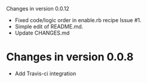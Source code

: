 Changes in version 0.0.12

* Fixed code/logic order in enable.rb recipe Issue #1.
* Simple edit of README.md.
* Update CHANGES.md

Changes in version 0.0.8
========================

* Add Travis-ci integration
